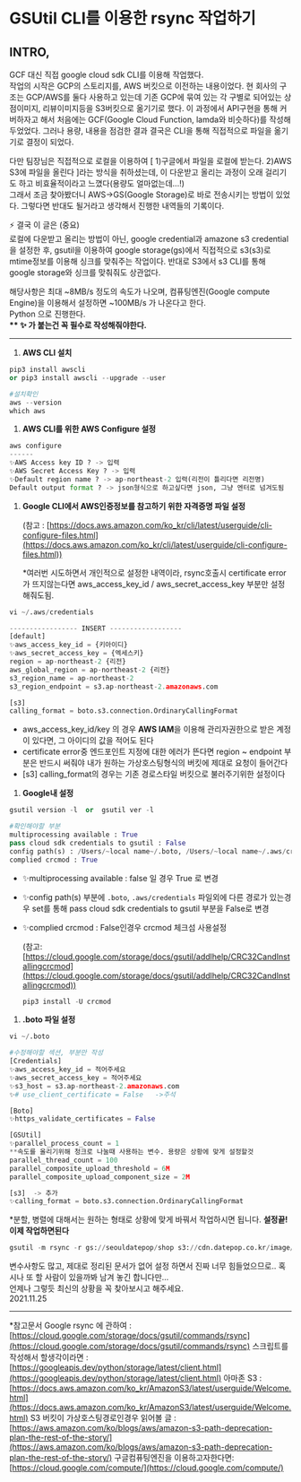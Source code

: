 # GSUtil CLI를 이용한 rsync 작업하기

## INTRO, 

GCF 대신 직접 google cloud sdk CLI를 이용해 작업했다.  
작업의 시작은 GCP의 스토리지를, AWS 버킷으로 이전하는 내용이었다. 현 회사의 구조는 GCP/AWS를 둘다 사용하고 있는데 기존 GCP에 묶여 있는 각 구별로 되어있는 상점이미지, 리뷰이미지등을 S3버킷으로 옮기기로 했다. 이 과정에서 API구현을 통해 커버하자고 해서 처음에는 GCF(Google Cloud Function, lamda와 비슷하다)를 작성해두었었다. 그러나 용량, 내용을 점검한 결과 결국은 CLI을 통해 직접적으로 파일을 옮기기로 결정이 되었다.  
  
다만 팀장님은 직접적으로 로컬을 이용하여 [ 1)구글에서 파일을 로컬에 받는다. 2)AWS S3에 파일을 올린다 ]라는 방식을 취하셨는데, 이 다운받고 올리는 과정이 오래 걸리기도 하고 비효율적이라고 느꼈다(용량도 얼마없는데...!)  
그래서 조금 찾아봤더니 AWS->GS(Google Storage)로 바로 전송시키는 방법이 있었다. 그렇다면 반대도 될거라고 생각해서 진행한 내역들의 기록이다.    


⚡️ 결국 이 글은 (중요)  
로컬에 다운받고 올리는 방법이 아닌, google credential과 amazone s3 credential을 설정한 후, gsutil을 이용하여 google storage(gs)에서 직접적으로 s3(s3)로 mtime정보를 이용해 싱크를 맞춰주는 작업이다. 반대로 S3에서 s3 CLI를 통해 google storage와 싱크를 맞춰줘도 상관없다.

해당사항은 최대 ~8MB/s 정도의 속도가 나오며, 컴퓨팅엔진(Google compute Engine)을 이용해서 설정하면 ~100MB/s 가 나온다고 한다.  
Python 으로 진행한다.  
<strong>** ✨ 가 붙는건 꼭 필수로 작성해줘야한다.</strong>
  
---

1. **AWS CLI 설치**

```python
pip3 install awscli
or pip3 install awscli --upgrade --user

#설치확인
aws --version
which aws
```

1. **AWS CLI를 위한 AWS Configure 설정**

```python
aws configure
------
✨AWS Access key ID ? -> 입력
✨AWS Secret Access Key ? -> 입력
✨Default region name ? -> ap-northeast-2 입력(리전이 틀리다면 리전명)
Default output format ? -> json형식으로 하고싶다면 json, 그냥 엔터로 넘겨도됨
```

1. **Google CLI에서 AWS인증정보를 참고하기 위한 자격증명 파일 설정** 
    
    (참고 : [https://docs.aws.amazon.com/ko_kr/cli/latest/userguide/cli-configure-files.html](https://docs.aws.amazon.com/ko_kr/cli/latest/userguide/cli-configure-files.html))
    
    *여러번 시도하면서 개인적으로 설정한 내역이라, rsync호출시 certificate error가 뜨지않는다면 aws_access_key_id / aws_secret_access_key 부분만 설정해줘도됨.
    

```python
vi ~/.aws/credentials
```

```python
----------------- INSERT ------------------
[default]
✨aws_access_key_id = {키아이디}
✨aws_secret_access_key = {엑세스키}
region = ap-northeast-2 {리전}
aws_global_region = ap-northeast-2 {리전}
s3_region_name = ap-northeast-2 
s3_region_endpoint = s3.ap-northeast-2.amazonaws.com

[s3]
calling_format = boto.s3.connection.OrdinaryCallingFormat
```

- aws_access_key_id/key 의 경우 **AWS IAM**을 이용해 관리자권한으로 받은 계정이 있다면, 그 아이디의 값을 적어도 된다
- certificate error중 엔드포인트 지정에 대한 에러가 뜬다면 region ~ endpoint 부분은 반드시 써줘야 내가 원하는 가상호스팅형식의 버킷에 제대로 요청이 들어간다
- [s3] calling_format의 경우는 기존 경로스타일 버킷으로 불러주기위한 설정이다
    


1. **Google내 설정** 

```python
gsutil version -l  or  gsutil ver -l
```

```python
#확인해야할 부분 
multiprocessing available : True
pass cloud sdk credentials to gsutil : False
config path(s) : /Users/~local name~/.boto, /Users/~local name~/.aws/credentials
complied crcmod : True
```

- ✨multiprocessing available : false 일 경우 True 로 변경
- ✨config path(s) 부분에  `.boto`, `.aws/credentials` 파일외에 다른 경로가 있는경우  set를 통해  pass cloud sdk credentials to gsutil 부분을 False로 변경
- ✨complied crcmod : False인경우 crcmod 체크섬 사용설정
    
    (참고: [https://cloud.google.com/storage/docs/gsutil/addlhelp/CRC32CandInstallingcrcmod](https://cloud.google.com/storage/docs/gsutil/addlhelp/CRC32CandInstallingcrcmod))
    
    ```python
    pip3 install -U crcmod
    ```
    

1. **.boto 파일 설정**

```python
vi ~/.boto
```

```python
#수정해야할 섹션, 부분만 작성
[Credentials]
✨aws_access_key_id = 적어주세요 
✨aws_secret_access_key = 적어주세요
✨s3_host = s3.ap-northeast-2.amazonaws.com
✨# use_client_certificate = False   ->주석

[Boto]
✨https_validate_certificates = False

[GSUtil]
✨parallel_process_count = 1
**속도를 올리기위해 청크로 나눌때 사용하는 변수. 용량은 상황에 맞게 설정할것 
parallel_thread_count = 100
parallel_composite_upload_threshold = 6M
parallel_composite_upload_component_size = 2M

[s3]  -> 추가
✨calling_format = boto.s3.connection.OrdinaryCallingFormat
```

*분할, 병렬에 대해서는 원하는 형태로 상황에 맞게 바꿔서 작업하시면 됩니다.
**설정끝! 이제 작업하면된다**


```python
gsutil -m rsync -r gs://seouldatepop/shop s3://cdn.datepop.co.kr/image/shop
```

변수사항도 많고, 제대로 정리된 문서가 없어 설정 하면서 진짜 너무 힘들었으므로.. 혹시나 또 할 사람이 있을까봐 남겨 놓긴 합니다만...   
언제나 그렇듯 최신의 상황을 꼭 찾아보시고 해주세요.  
2021.11.25
   
---

*참고문서
Google rsync 에 관하여 : [https://cloud.google.com/storage/docs/gsutil/commands/rsync](https://cloud.google.com/storage/docs/gsutil/commands/rsync)
스크립트를 작성해서 할생각이라면 : [https://googleapis.dev/python/storage/latest/client.html](https://googleapis.dev/python/storage/latest/client.html)
아마존 S3 : [https://docs.aws.amazon.com/ko_kr/AmazonS3/latest/userguide/Welcome.html](https://docs.aws.amazon.com/ko_kr/AmazonS3/latest/userguide/Welcome.html)
S3 버킷이 가상호스팅경로인경우 읽어볼 글 : [https://aws.amazon.com/ko/blogs/aws/amazon-s3-path-deprecation-plan-the-rest-of-the-story/](https://aws.amazon.com/ko/blogs/aws/amazon-s3-path-deprecation-plan-the-rest-of-the-story/)
구글컴퓨팅엔진을 이용하고자한다면: [https://cloud.google.com/compute/](https://cloud.google.com/compute/)
